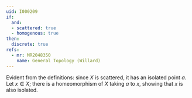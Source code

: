 ```yaml
---
uid: I000209
if:
  and:
  - scattered: true
  - homogenous: true
then:
  discrete: true
refs:
  - mr: MR2048350
    name: General Topology (Willard)
---
```

Evident from the definitions:
since $X$ is scattered, it has an isolated point $a$. Let $x\in X$; there
is a homeomorphism of $X$ taking $a$ to $x$, showing that $x$ is also isolated.
